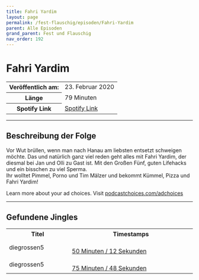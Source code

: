 ```yaml
---
title: Fahri Yardim
layout: page
permalink: /fest-flauschig/episoden/Fahri-Yardim
parent: Alle Episoden
grand_parent: Fest und Flauschig
nav_order: 192
---
```


# Fahri Yardim
<table class="resp-table dcf-table dcf-table-responsive dcf-table-bordered dcf-table-striped dcf-w-100%">
                    <tbody>
                        <tr>
                            <th scope="row">Veröffentlich am:</th>
                            <td data-label="Veröffentlich am:">23. Februar 2020</td>
                        </tr>
                        <tr>
                            <th scope="row">Länge </th>
                            <td data-label="Länge ">79 Minuten</td>
                        </tr><tr>
                                <th scope="row">Spotify Link</th>
                                <td data-label="Spotify Link"><a href="https://open.spotify.com/episode/1V2oqbTiUJSszPvl27pTMA">Spotify Link</a></td>
                            </tr></tbody>
                </table>

***

## Beschreibung der Folge

<div>
Vor Wut brüllen, wenn man nach Hanau am liebsten entsetzt schweigen möchte. Das und natürlich ganz viel reden geht alles mit Fahri Yardim, der diesmal bei Jan und Olli zu Gast ist. Mit den Großen Fünf, guten Lifehacks und ein bisschen zu viel Sperma. <br> 			Ihr wolltet Pimmel, Porno und Tim Mälzer und bekommt Kümmel, Pizza und Fahri Yardim!<p> </p><p>Learn more about your ad choices. Visit <a href="https://podcastchoices.com/adchoices">podcastchoices.com/adchoices</a></p>  
</div>

***

## Gefundene Jingles

<table style="display: table;">
                                    <tr>
                                        <th class="tableColumnTitle">Titel</th>
                                        <th class="tableColumnTimestamps">Timestamps</th>
                                    </tr>
                                    <tr>
                                <td markdown="span"  class="tableColumnTitle">diegrossen5</td>
                                <td markdown="span" class="tableColumnTimestamps">
                                <br>
                                <a href="https://open.spotify.com/episode/1V2oqbTiUJSszPvl27pTMA?t=3012">
                                50 Minuten / 12 Sekunden</a>
                                </td></tr><tr>
                                <td markdown="span"  class="tableColumnTitle">diegrossen5</td>
                                <td markdown="span" class="tableColumnTimestamps">
                                <br>
                                <a href="https://open.spotify.com/episode/1V2oqbTiUJSszPvl27pTMA?t=4548">
                                75 Minuten / 48 Sekunden</a>
                                </td></tr></table>